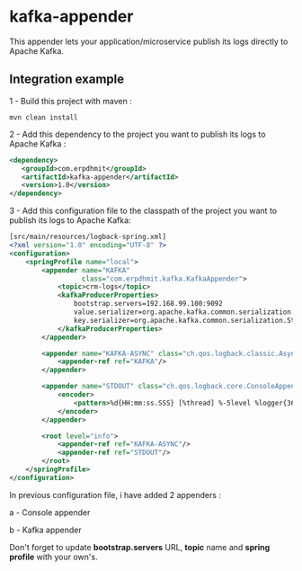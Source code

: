 # kafka-appender

This appender lets your application/microservice publish its logs directly to Apache Kafka.

## Integration example

1 - Build this project with maven :
```
mvn clean install
```
2 - Add this dependency to the project you want to publish its logs to Apache Kafka :
```xml
<dependency>
   <groupId>com.erpdhmit</groupId>
   <artifactId>kafka-appender</artifactId>
   <version>1.0</version>
</dependency>
```
3 - Add this configuration file to the classpath of the project you want to publish its logs to Apache Kafka:
```xml
[src/main/resources/logback-spring.xml]
<?xml version="1.0" encoding="UTF-8" ?>
<configuration>
    <springProfile name="local">
        <appender name="KAFKA"
                  class="com.erpdhmit.kafka.KafkaAppender">
            <topic>crm-logs</topic>
            <kafkaProducerProperties>
                bootstrap.servers=192.168.99.100:9092
                value.serializer=org.apache.kafka.common.serialization.StringSerializer
                key.serializer=org.apache.kafka.common.serialization.StringSerializer
            </kafkaProducerProperties>
        </appender>

        <appender name="KAFKA-ASYNC" class="ch.qos.logback.classic.AsyncAppender">
            <appender-ref ref="KAFKA"/>
        </appender>

        <appender name="STDOUT" class="ch.qos.logback.core.ConsoleAppender">
            <encoder>
                <pattern>%d{HH:mm:ss.SSS} [%thread] %-5level %logger{36} - %msg%n</pattern>
            </encoder>
        </appender>

        <root level="info">
            <appender-ref ref="KAFKA-ASYNC"/>
            <appender-ref ref="STDOUT"/>
        </root>
    </springProfile>
</configuration>
```
In previous configuration file, i have added 2 appenders :

a - Console appender

b - Kafka appender

Don't forget to update **bootstrap.servers** URL,  **topic** name and **spring profile** with your own's.